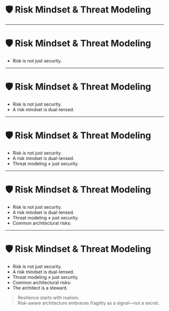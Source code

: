 # 🛡️ Risk Mindset & Threat Modeling

<!--
Risk isn’t the enemy. Ignorance of risk is.  
Architects must cultivate a mindset that frames risk as navigable, not paralyzing.

Open by shifting the audience’s default posture. Most people treat risk as something to avoid—this slide reframes it as something to understand and work with.
-->

---

# 🛡️ Risk Mindset & Threat Modeling

- Risk is not just security.  
<!-- 
It lives in complexity, process fragility, scaling assumptions, and even organizational dynamics.  
Help teams see risk beyond exploits—highlight how entropy, misalignment, and rigidity are threats, too.
-->

---

# 🛡️ Risk Mindset & Threat Modeling

- Risk is not just security.  
- A risk mindset is dual-lensed.  
<!-- 
Ask both “What could go wrong?” and “What must go right?”  
This broadens threat modeling from just pessimism into systemic dependency awareness.
-->

---

# 🛡️ Risk Mindset & Threat Modeling

- Risk is not just security.  
- A risk mindset is dual-lensed.  
- Threat modeling ≠ just security.  
<!-- 
Model failures: service crashes, cloud cost spikes, premature adoption, sudden deprecation.  
Teach your team to stress-test architecture like they would code—simulate conditions, not just flaws.
-->

---

# 🛡️ Risk Mindset & Threat Modeling

- Risk is not just security.  
- A risk mindset is dual-lensed.  
- Threat modeling ≠ just security.  
- Common architectural risks:  
<!-- 
Overengineering, vendor lock-in, siloed data, stagnation.  
Normalize naming these risks early in design. Make risk identification a shared ritual, not a postmortem discovery.
-->

---

# 🛡️ Risk Mindset & Threat Modeling

- Risk is not just security.  
- A risk mindset is dual-lensed.  
- Threat modeling ≠ just security.  
- Common architectural risks:  
- The architect is a steward.  
<!-- 
You must surface uncomfortable truths without fearmongering.  
Your tone and framing matter—calm, factual articulation earns trust and inspires action.
-->

> Resilience starts with realism.  
> Risk-aware architecture embraces fragility as a signal—not a secret.

<!--
Close with a mindset shift: Risk isn’t shameful. It’s architectural gravity. The job is to see it, plan for it, and adapt through it.
-->
